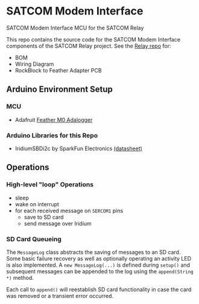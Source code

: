 # SATCOM Modem Interface

SATCOM Modem Interface MCU for the SATCOM Relay

This repo contains the source code for the SATCOM Modem Interface components of the SATCOM Relay project. See the [Relay repo](https://github.com/IQTLabs/satcom-relay) for:
- BOM
- Wiring Diagram
- RockBlock to Feather Adapter PCB

## Arduino Environment Setup

### MCU
- Adafruit [Feather M0 Adalogger](https://www.adafruit.com/product/2796) 

### Arduino Libraries for this Repo

- IridiumSBDi2c by SparkFun Electronics [(datasheet)](https://docs.rockblock.rock7.com/docs/connectors)

## Operations

### High-level "loop" Operations

- sleep
- wake on interrupt
- for each received message on `SERCOM1` pins
  - save to SD card
  - send message over Iridium

### SD Card Queueing

The `MessageLog` class abstracts the saving of messages to an SD card. Some
basic failure recovery as well as optionally operating an activity LED is also
implemented. A `new MessageLog(...)` is defined during `setup()` and subsequent
messages can be appended to the log using the `append(String *)` method.

Each call to `append()` will reestablish SD card functionality in case the card
was removed or a transient error occurred.
